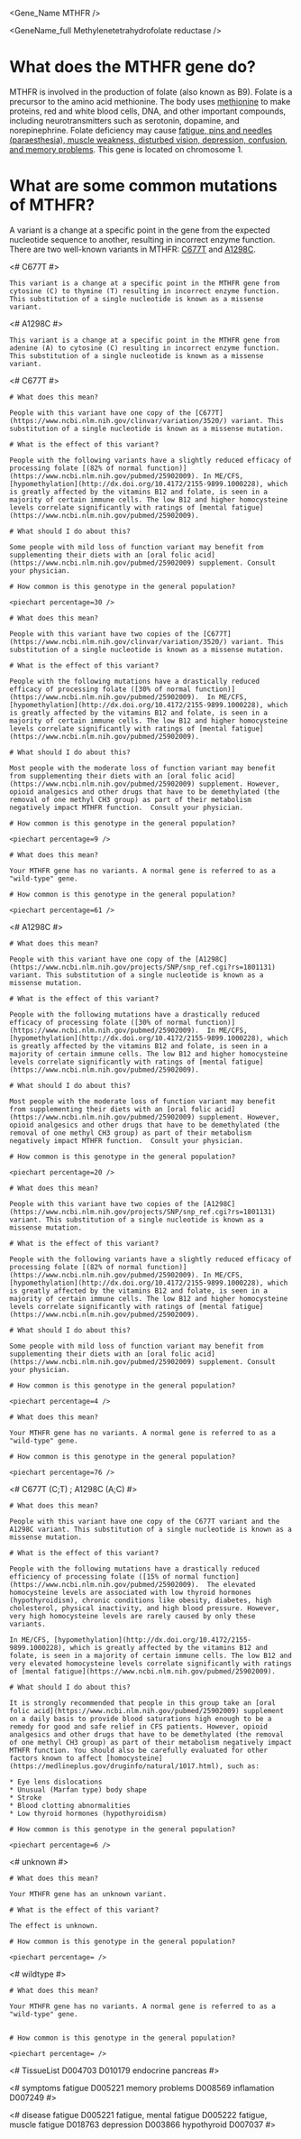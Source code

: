 <Gene_Name MTHFR />

<GeneName_full Methylenetetrahydrofolate reductase />

# What does the MTHFR gene do?

MTHFR is involved in the production of folate (also known as B9). Folate is a precursor to the amino acid
methionine. The body uses [methionine](https://ghr.nlm.nih.gov/condition/hypermethioninemia) to make proteins, red and white blood cells, DNA, and other important compounds, including neurotransmitters such as serotonin, dopamine, and norepinephrine. Folate deficiency may cause [fatigue, pins and needles (paraesthesia), muscle weakness, disturbed vision, depression, confusion, and memory problems](https://medlineplus.gov/ency/article/000354.htm). This gene is located on chromosome 1.

<GeneAnalysis gene="MTHFR" interval="NC_000001.11 :g.11785730_11806103"> 

# What are some common mutations of MTHFR?
 
A variant is a change at a specific point in the gene from the expected nucleotide sequence to another, resulting in incorrect enzyme function. There are two well-known variants in MTHFR: [C677T](https://www.ncbi.nlm.nih.gov/clinvar/variation/3520/) and [A1298C](https://www.ncbi.nlm.nih.gov/projects/SNP/snp_ref.cgi?rs=1801131).

<# C677T #>
  <Variant hgvs="NC_000001.11:g.11796321G>A" name="C677T"> 

    This variant is a change at a specific point in the MTHFR gene from cytosine (C) to thymine (T) resulting in incorrect enzyme function. This substitution of a single nucleotide is known as a missense variant.
 
  </Variant>
<# A1298C #>
  <Variant hgvs="NC_000001.11:g.11794419T>G" name="A1298C"> 

    This variant is a change at a specific point in the MTHFR gene from adenine (A) to cytosine (C) resulting in incorrect enzyme function. This substitution of a single nucleotide is known as a missense variant.

  </Variant>

<# C677T #>
  <Genotype hgvs="NC_00001.11:g.[14783C>T];[14783=]" name="C677T"> 

    # What does this mean?
 
    People with this variant have one copy of the [C677T](https://www.ncbi.nlm.nih.gov/clinvar/variation/3520/) variant. This substitution of a single nucleotide is known as a missense mutation.

    # What is the effect of this variant?

    People with the following variants have a slightly reduced efficacy of processing folate [(82% of normal function)](https://www.ncbi.nlm.nih.gov/pubmed/25902009). In ME/CFS, [hypomethylation](http://dx.doi.org/10.4172/2155-9899.1000228), which is greatly affected by the vitamins B12 and folate, is seen in a majority of certain immune cells. The low B12 and higher homocysteine levels correlate significantly with ratings of [mental fatigue](https://www.ncbi.nlm.nih.gov/pubmed/25902009).

    # What should I do about this?

    Some people with mild loss of function variant may benefit from supplementing their diets with an [oral folic acid](https://www.ncbi.nlm.nih.gov/pubmed/25902009) supplement. Consult your physician. 

    # How common is this genotype in the general population?

    <piechart percentage=30 />
  </Genotype>
  <Genotype hgvs="NC_00001.11:g.[14783C>T];[14783C>T]" name="C677T"> 
 
    # What does this mean?

    People with this variant have two copies of the [C677T](https://www.ncbi.nlm.nih.gov/clinvar/variation/3520/) variant. This substitution of a single nucleotide is known as a missense mutation.

    # What is the effect of this variant?

    People with the following mutations have a drastically reduced efficacy of processing folate ([30% of normal function)](https://www.ncbi.nlm.nih.gov/pubmed/25902009).  In ME/CFS, [hypomethylation](http://dx.doi.org/10.4172/2155-9899.1000228), which is greatly affected by the vitamins B12 and folate, is seen in a majority of certain immune cells. The low B12 and higher homocysteine levels correlate significantly with ratings of [mental fatigue](https://www.ncbi.nlm.nih.gov/pubmed/25902009).

    # What should I do about this?

    Most people with the moderate loss of function variant may benefit from supplementing their diets with an [oral folic acid](https://www.ncbi.nlm.nih.gov/pubmed/25902009) supplement. However, opioid analgesics and other drugs that have to be demethylated (the removal of one methyl CH3 group) as part of their metabolism negatively impact MTHFR function.  Consult your physician. 

    # How common is this genotype in the general population?

    <piechart percentage=9 />
  </Genotype>
  <Genotype hgvs="NC_00001.11:g.[14783=];[14783=]" name="C677T"> 
 
    # What does this mean?

    Your MTHFR gene has no variants. A normal gene is referred to as a "wild-type" gene.

    # How common is this genotype in the general population?

    <piechart percentage=61 />
  </Genotype>
<# A1298C #>
  <Genotype hgvs="NC_000001.11:g.[11794419T>G];[11794419T=]" name="A1298C"> 

    # What does this mean?
 
    People with this variant have one copy of the [A1298C](https://www.ncbi.nlm.nih.gov/projects/SNP/snp_ref.cgi?rs=1801131) variant. This substitution of a single nucleotide is known as a missense mutation.

    # What is the effect of this variant?

    People with the following mutations have a drastically reduced efficacy of processing folate ([30% of normal function)](https://www.ncbi.nlm.nih.gov/pubmed/25902009).  In ME/CFS, [hypomethylation](http://dx.doi.org/10.4172/2155-9899.1000228), which is greatly affected by the vitamins B12 and folate, is seen in a majority of certain immune cells. The low B12 and higher homocysteine levels correlate significantly with ratings of [mental fatigue](https://www.ncbi.nlm.nih.gov/pubmed/25902009).

    # What should I do about this?

    Most people with the moderate loss of function variant may benefit from supplementing their diets with an [oral folic acid](https://www.ncbi.nlm.nih.gov/pubmed/25902009) supplement. However, opioid analgesics and other drugs that have to be demethylated (the removal of one methyl CH3 group) as part of their metabolism negatively impact MTHFR function.  Consult your physician. 

    # How common is this genotype in the general population?

    <piechart percentage=20 />
  </Genotype>
  <Genotype hgvs="NC_000001.11:g.[11794419T>G];[11794419T>G]" name="A1298C"> 
 
    # What does this mean?

    People with this variant have two copies of the [A1298C](https://www.ncbi.nlm.nih.gov/projects/SNP/snp_ref.cgi?rs=1801131) variant. This substitution of a single nucleotide is known as a missense mutation.

    # What is the effect of this variant?

    People with the following variants have a slightly reduced efficacy of processing folate [(82% of normal function)](https://www.ncbi.nlm.nih.gov/pubmed/25902009). In ME/CFS, [hypomethylation](http://dx.doi.org/10.4172/2155-9899.1000228), which is greatly affected by the vitamins B12 and folate, is seen in a majority of certain immune cells. The low B12 and higher homocysteine levels correlate significantly with ratings of [mental fatigue](https://www.ncbi.nlm.nih.gov/pubmed/25902009).

    # What should I do about this?

    Some people with mild loss of function variant may benefit from supplementing their diets with an [oral folic acid](https://www.ncbi.nlm.nih.gov/pubmed/25902009) supplement. Consult your physician. 

    # How common is this genotype in the general population?

    <piechart percentage=4 />
  </Genotype>
  <Genotype hgvs="NC_000001.11:g.[11794419T=];[11794419T=]" name="A1298C"> 
 
    # What does this mean?

    Your MTHFR gene has no variants. A normal gene is referred to as a "wild-type" gene.

    # How common is this genotype in the general population?

    <piechart percentage=76 />
  </Genotype>
<# C677T (C;T) ; A1298C (A;C) #>
  <Genotype hgvs="NC_00001.11:g.[14783C>T];[14783=]" hgvs="NC_000001.11:g.[11794419T>G];[11794419T=]" name="C677T A1298C"> 

    # What does this mean?
 
    People with this variant have one copy of the C677T variant and the A1298C variant. This substitution of a single nucleotide is known as a missense mutation.

    # What is the effect of this variant?

    People with the following mutations have a drastically reduced efficiency of processing folate ([15% of normal function](https://www.ncbi.nlm.nih.gov/pubmed/25902009).  The elevated homocysteine levels are associated with low thyroid hormones (hypothyroidism), chronic conditions like obesity, diabetes, high cholesterol, physical inactivity, and high blood pressure. However, very high homocysteine levels are rarely caused by only these variants. 

    In ME/CFS, [hypomethylation](http://dx.doi.org/10.4172/2155-9899.1000228), which is greatly affected by the vitamins B12 and folate, is seen in a majority of certain immune cells. The low B12 and very elevated homocysteine levels correlate significantly with ratings of [mental fatigue](https://www.ncbi.nlm.nih.gov/pubmed/25902009).

    # What should I do about this?
    
    It is strongly recommended that people in this group take an [oral folic acid](https://www.ncbi.nlm.nih.gov/pubmed/25902009) supplement on a daily basis to provide blood saturations high enough to be a remedy for good and safe relief in CFS patients. However, opioid analgesics and other drugs that have to be demethylated (the removal of one methyl CH3 group) as part of their metabolism negatively impact MTHFR function. You should also be carefully evaluated for other factors known to affect [homocysteine](https://medlineplus.gov/druginfo/natural/1017.html), such as:

    * Eye lens dislocations
    * Unusual (Marfan type) body shape
    * Stroke
    * Blood clotting abnormalities
    * Low thyroid hormones (hypothyroidism)

    # How common is this genotype in the general population?

    <piechart percentage=6 />
  </Genotype>
<# unknown #>
  <Genotype hgvs="unknown"> 
 
    # What does this mean?

    Your MTHFR gene has an unknown variant.

    # What is the effect of this variant?

    The effect is unknown.

    # How common is this genotype in the general population?

    <piechart percentage= />
  </Genotype>
<# wildtype #>
  <Genotype hgvs="wildtype">
 
    # What does this mean?

    Your MTHFR gene has no variants. A normal gene is referred to as a "wild-type" gene.


    # How common is this genotype in the general population?

    <piechart percentage= />
  </Genotype>
</GeneAnalysis>

<# TissueList D004703 D010179 endocrine pancreas #>

<TissueList D004703 D010179 />

<# symptoms fatigue D005221 memory problems D008569 inflamation D007249 #>

<symptoms D005221 D008569 D007249 />

<# disease fatigue	D005221 fatigue, mental fatigue	D005222 fatigue, muscle fatigue	D018763 depression	D003866
 hypothyroid	D007037 #>

<disease D005221 D005222 D018763 D003866 D007037 />
